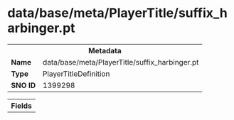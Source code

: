 <h1>data/base/meta/PlayerTitle/suffix_harbinger.pt</h1><table><tr><th colspan="100%">Metadata</th></tr><tr><td><b>Name</b></td><td>data/base/meta/PlayerTitle/suffix_harbinger.pt</td></tr><tr><td><b>Type</b></td><td>PlayerTitleDefinition</td></tr><tr><td><b>SNO ID</b></td><td>1399298</td></tr></table>

<table><tr><th colspan="100%">Fields</th></tr></table>

